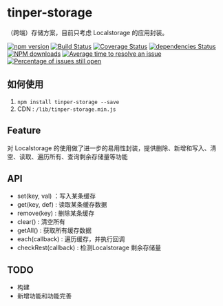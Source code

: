 # tinper-storage

（跨端）存储方案，目前只考虑 Localstorage 的应用封装。



[![npm version](https://img.shields.io/npm/v/tinper-storage.svg)](https://www.npmjs.com/package/tinper-storage)
[![Build Status](https://img.shields.io/travis/iuap-design/tinper-storage/master.svg)](https://travis-ci.org/iuap-design/tinper-storage)
[![Coverage Status](https://coveralls.io/repos/github/iuap-design/tinper-storage/badge.svg?branch=master)](https://coveralls.io/github/iuap-design/tinper-storage?branch=master)
[![dependencies Status](https://david-dm.org/iuap-design/tinper-storage/status.svg)](https://david-dm.org/iuap-design/tinper-storage)
[![NPM downloads](http://img.shields.io/npm/dm/tinper-storage.svg?style=flat)](https://npmjs.org/package/tinper-storage)
[![Average time to resolve an issue](http://isitmaintained.com/badge/resolution/iuap-design/tinper-storage.svg)](http://isitmaintained.com/project/iuap-design/tinper-storage "Average time to resolve an issue")
[![Percentage of issues still open](http://isitmaintained.com/badge/open/iuap-design/tinper-storage.svg)](http://isitmaintained.com/project/iuap-design/tinper-storage "Percentage of issues still open")

## 如何使用

1. `npm install tinper-storage --save`
2. CDN : `/lib/tinper-storage.min.js`

## Feature

对 Localstorage 的使用做了进一步的易用性封装，提供删除、新增和写入、清空、读取、遍历所有、查询剩余存储量等功能

## API

- set(key, val) ：写入某条缓存
- get(key, def) : 读取某条缓存数据
- remove(key) : 删除某条缓存
- clear() : 清空所有
- getAll() : 获取所有缓存数据
- each(callback) : 遍历缓存，并执行回调
- checkRest(callback) : 检测Localstorage 剩余存储量

## TODO

- 构建
- 新增功能和功能完善